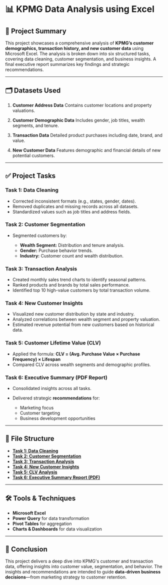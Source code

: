      


# 📊  KPMG Data Analysis using Excel

## 📁 Project Summary

This project showcases a comprehensive analysis of **KPMG’s customer demographics, transaction history, and new customer data** using Microsoft Excel. The analysis is broken down into six structured tasks, covering data cleaning, customer segmentation, and business insights. A final executive report summarizes key findings and strategic recommendations.

---

## 🗂️ Datasets Used

1. **Customer Address Data**
   Contains customer locations and property valuations.

2. **Customer Demographic Data**
   Includes gender, job titles, wealth segments, and tenure.

3. **Transaction Data**
   Detailed product purchases including date, brand, and value.

4. **New Customer Data**
   Features demographic and financial details of new potential customers.

---

## ✅ Project Tasks

### **Task 1: Data Cleaning**

* Corrected inconsistent formats (e.g., states, gender, dates).
* Removed duplicates and missing records across all datasets.
* Standardized values such as job titles and address fields.

### **Task 2: Customer Segmentation**

* Segmented customers by:

  * **Wealth Segment:** Distribution and tenure analysis.
  * **Gender:** Purchase behavior trends.
  * **Industry:** Customer count and wealth distribution.

### **Task 3: Transaction Analysis**

* Created monthly sales trend charts to identify seasonal patterns.
* Ranked products and brands by total sales performance.
* Identified top 10 high-value customers by total transaction volume.

### **Task 4: New Customer Insights**

* Visualized new customer distribution by state and industry.
* Analyzed correlations between wealth segment and property valuation.
* Estimated revenue potential from new customers based on historical data.

### **Task 5: Customer Lifetime Value (CLV)**

* Applied the formula:
  **CLV = (Avg. Purchase Value × Purchase Frequency) × Lifespan**
* Compared CLV across wealth segments and demographic profiles.

### **Task 6: Executive Summary (PDF Report)**

* Consolidated insights across all tasks.
* Delivered strategic **recommendations** for:

  * Marketing focus
  * Customer targeting
  * Business development opportunities

---

## 🧩 File Structure

* [**Task 1: Data Cleaning**](https://github.com/ahd-rafi/KPMG-Data-Analysis-using-Excel/blob/main/Task%201%20Data%20Cleaning.xlsx)
* [**Task 2: Customer Segmentation**](https://github.com/ahd-rafi/KPMG-Data-Analysis-using-Excel/blob/main/Task%202%20%20Customer%20Segmentation.xlsx)
* [**Task 3: Transaction Analysis**](https://github.com/ahd-rafi/KPMG-Data-Analysis-using-Excel/blob/main/Task%203%20Transaction%20Analysis.xlsx)
* [**Task 4: New Customer Insights**](https://github.com/ahd-rafi/KPMG-Data-Analysis-using-Excel/blob/main/Task%204%20New%20Customer%20Insights.xlsx)
* [**Task 5: CLV Analysis**](https://github.com/ahd-rafi/KPMG-Data-Analysis-using-Excel/blob/main/Task%205%20Customer%20Lifetime%20Value%20(CLV)%20Analysis.xlsx)
* [**Task 6: Executive Summary Report (PDF)**](https://github.com/ahd-rafi/KPMG-Data-Analysis-using-Excel/blob/main/Task%206.pdf)
---

## 🛠️ Tools & Techniques

* **Microsoft Excel**
* **Power Query** for data transformation
* **Pivot Tables** for aggregation
* **Charts & Dashboards** for data visualization

---

## 📌 Conclusion

This project delivers a deep dive into KPMG's customer and transaction data, offering insights into customer value, segmentation, and behavior. The insights and recommendations are intended to guide **data-driven business decisions**—from marketing strategy to customer retention.
